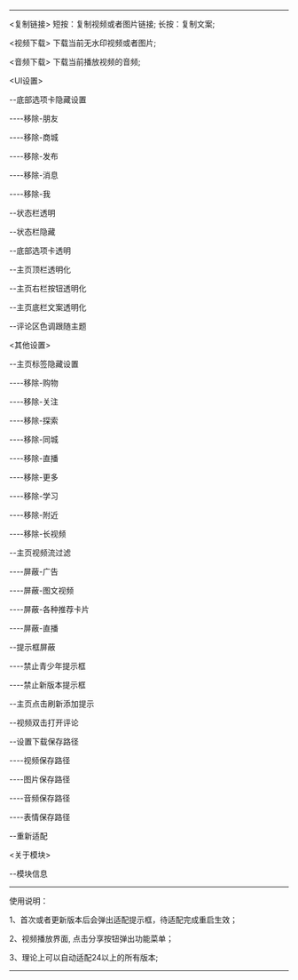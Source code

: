 ******************************************************
<复制链接> 短按：复制视频或者图片链接; 长按：复制文案;

<视频下载> 下载当前无水印视频或者图片;

<音频下载> 下载当前播放视频的音频;

<UI设置> 

  --底部选项卡隐藏设置
  
  ----移除-朋友
  
  ----移除-商城
  
  ----移除-发布
  
  ----移除-消息
    
  ----移除-我
  
  --状态栏透明
  
  --状态栏隐藏
  
  --底部选项卡透明
  
  --主页顶栏透明化
  
  --主页右栏按钮透明化
  
  --主页底栏文案透明化

  --评论区色调跟随主题

<其他设置> 

  --主页标签隐藏设置
  
  ----移除-购物
  
  ----移除-关注
  
  ----移除-探索
  
  ----移除-同城
  
  ----移除-直播
  
  ----移除-更多
  
  ----移除-学习

  ----移除-附近
  
  ----移除-长视频
  
  --主页视频流过滤
    
  ----屏蔽-广告
  
  ----屏蔽-图文视频
  
  ----屏蔽-各种推荐卡片
  
  ----屏蔽-直播
  
  --提示框屏蔽
    
  ----禁止青少年提示框
  
  ----禁止新版本提示框
  
  --主页点击刷新添加提示
  
  --视频双击打开评论
  
  --设置下载保存路径
      
  ----视频保存路径
  
  ----图片保存路径
      
  ----音频保存路径
  
  ----表情保存路径

  --重新适配
  
<关于模块> 
  
  --模块信息

******************************************************
使用说明：

1、首次或者更新版本后会弹出适配提示框，待适配完成重启生效；

2、视频播放界面, 点击分享按钮弹出功能菜单；

3、理论上可以自动适配24以上的所有版本;
******************************************************






